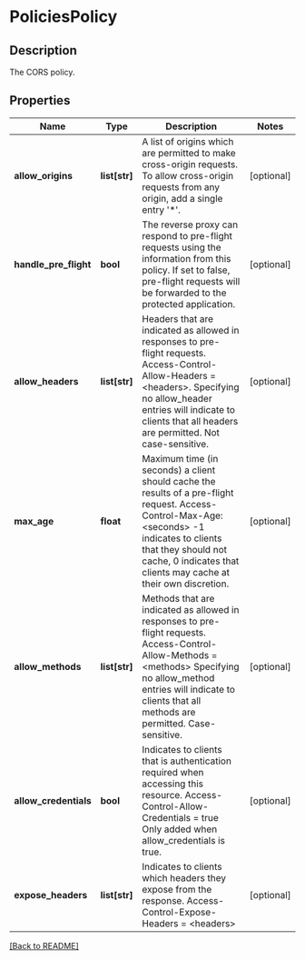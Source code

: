 # PoliciesPolicy

## Description

The CORS policy.


## Properties

Name | Type | Description | Notes
------------ | ------------- | ------------- | -------------
**allow_origins** | **list[str]** | A list of origins which are permitted to make cross-origin  requests. To allow cross-origin requests from any origin,  add a single entry &#39;*&#39;.  | [optional] 
**handle_pre_flight** | **bool** | The reverse proxy can respond to pre-flight requests using  the information from this policy. If set to false,  pre-flight requests will be forwarded to the protected  application.  | [optional] 
**allow_headers** | **list[str]** | Headers that are indicated as allowed in responses to  pre-flight requests.  Access-Control-Allow-Headers &#x3D;  &lt;headers&gt;. Specifying no allow_header entries will  indicate to clients that all headers are permitted.   Not case-sensitive.  | [optional] 
**max_age** | **float** | Maximum time (in seconds) a client should cache the  results of a pre-flight request.   Access-Control-Max-Age: &lt;seconds&gt;  -1 indicates to clients that they should not cache,  0 indicates that clients may cache at their own discretion.  | [optional] 
**allow_methods** | **list[str]** | Methods that are indicated as allowed in responses to  pre-flight requests.   Access-Control-Allow-Methods &#x3D; &lt;methods&gt;  Specifying no allow_method entries will indicate to  clients that all methods are permitted.   Case-sensitive.  | [optional] 
**allow_credentials** | **bool** | Indicates to clients that is authentication required when  accessing this resource.   Access-Control-Allow-Credentials &#x3D; true  Only added when allow_credentials is true.  | [optional] 
**expose_headers** | **list[str]** | Indicates to clients which headers they expose from the  response.   Access-Control-Expose-Headers &#x3D; &lt;headers&gt;  | [optional] 

[[Back to README]](../README.md)



